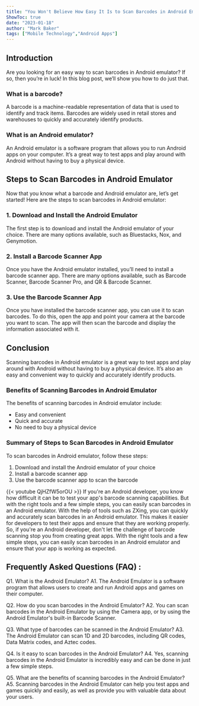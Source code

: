 ```yaml
---
title: "You Won't Believe How Easy It Is to Scan Barcodes in Android Emulator!"
ShowToc: true 
date: "2023-01-18"
author: "Mark Baker" 
tags: ["Mobile Technology","Android Apps"]
---
```

## Introduction

Are you looking for an easy way to scan barcodes in Android emulator? If so, then you’re in luck! In this blog post, we’ll show you how to do just that.

### What is a barcode?

A barcode is a machine-readable representation of data that is used to identify and track items. Barcodes are widely used in retail stores and warehouses to quickly and accurately identify products.

### What is an Android emulator?

An Android emulator is a software program that allows you to run Android apps on your computer. It’s a great way to test apps and play around with Android without having to buy a physical device.

## Steps to Scan Barcodes in Android Emulator

Now that you know what a barcode and Android emulator are, let’s get started! Here are the steps to scan barcodes in Android emulator:

### 1. Download and Install the Android Emulator

The first step is to download and install the Android emulator of your choice. There are many options available, such as Bluestacks, Nox, and Genymotion.

### 2. Install a Barcode Scanner App

Once you have the Android emulator installed, you’ll need to install a barcode scanner app. There are many options available, such as Barcode Scanner, Barcode Scanner Pro, and QR & Barcode Scanner.

### 3. Use the Barcode Scanner App

Once you have installed the barcode scanner app, you can use it to scan barcodes. To do this, open the app and point your camera at the barcode you want to scan. The app will then scan the barcode and display the information associated with it.

## Conclusion

Scanning barcodes in Android emulator is a great way to test apps and play around with Android without having to buy a physical device. It’s also an easy and convenient way to quickly and accurately identify products.

### Benefits of Scanning Barcodes in Android Emulator

The benefits of scanning barcodes in Android emulator include:

- Easy and convenient
- Quick and accurate
- No need to buy a physical device

### Summary of Steps to Scan Barcodes in Android Emulator

To scan barcodes in Android emulator, follow these steps:

1. Download and install the Android emulator of your choice
2. Install a barcode scanner app
3. Use the barcode scanner app to scan the barcode

{{< youtube QjHZfW5orOU >}} 
If you're an Android developer, you know how difficult it can be to test your app's barcode scanning capabilities. But with the right tools and a few simple steps, you can easily scan barcodes in an Android emulator. With the help of tools such as ZXing, you can quickly and accurately scan barcodes in an Android emulator. This makes it easier for developers to test their apps and ensure that they are working properly. So, if you're an Android developer, don't let the challenge of barcode scanning stop you from creating great apps. With the right tools and a few simple steps, you can easily scan barcodes in an Android emulator and ensure that your app is working as expected.

## Frequently Asked Questions (FAQ) :
Q1. What is the Android Emulator? 
A1. The Android Emulator is a software program that allows users to create and run Android apps and games on their computer.

Q2. How do you scan barcodes in the Android Emulator?
A2. You can scan barcodes in the Android Emulator by using the Camera app, or by using the Android Emulator's built-in Barcode Scanner.

Q3. What type of barcodes can be scanned in the Android Emulator?
A3. The Android Emulator can scan 1D and 2D barcodes, including QR codes, Data Matrix codes, and Aztec codes.

Q4. Is it easy to scan barcodes in the Android Emulator?
A4. Yes, scanning barcodes in the Android Emulator is incredibly easy and can be done in just a few simple steps.

Q5. What are the benefits of scanning barcodes in the Android Emulator?
A5. Scanning barcodes in the Android Emulator can help you test apps and games quickly and easily, as well as provide you with valuable data about your users.


